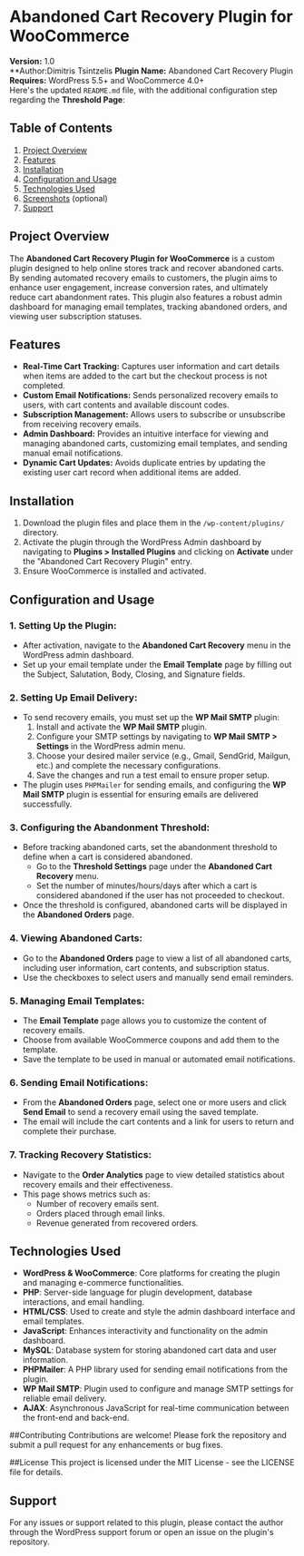 
# Abandoned Cart Recovery Plugin for WooCommerce

**Version:** 1.0  
**Author:Dimitris Tsintzelis 
**Plugin Name:** Abandoned Cart Recovery Plugin  
**Requires:** WordPress 5.5+ and WooCommerce 4.0+  
Here's the updated `README.md` file, with the additional configuration step regarding the **Threshold Page**:

## Table of Contents
1. [Project Overview](#project-overview)
2. [Features](#features)
3. [Installation](#installation)
4. [Configuration and Usage](#configuration-and-usage)
5. [Technologies Used](#technologies-used)
6. [Screenshots](#screenshots) (optional)
7. [Support](#support)

## Project Overview
The **Abandoned Cart Recovery Plugin for WooCommerce** is a custom plugin designed to help online stores track and recover abandoned carts. By sending automated recovery emails to customers, the plugin aims to enhance user engagement, increase conversion rates, and ultimately reduce cart abandonment rates. This plugin also features a robust admin dashboard for managing email templates, tracking abandoned orders, and viewing user subscription statuses.

## Features
- **Real-Time Cart Tracking:** Captures user information and cart details when items are added to the cart but the checkout process is not completed.
- **Custom Email Notifications:** Sends personalized recovery emails to users, with cart contents and available discount codes.
- **Subscription Management:** Allows users to subscribe or unsubscribe from receiving recovery emails.
- **Admin Dashboard:** Provides an intuitive interface for viewing and managing abandoned carts, customizing email templates, and sending manual email notifications.
- **Dynamic Cart Updates:** Avoids duplicate entries by updating the existing user cart record when additional items are added.

## Installation
1. Download the plugin files and place them in the `/wp-content/plugins/` directory.
2. Activate the plugin through the WordPress Admin dashboard by navigating to **Plugins > Installed Plugins** and clicking on **Activate** under the "Abandoned Cart Recovery Plugin" entry.
3. Ensure WooCommerce is installed and activated.

## Configuration and Usage
### 1. Setting Up the Plugin:
   - After activation, navigate to the **Abandoned Cart Recovery** menu in the WordPress admin dashboard.
   - Set up your email template under the **Email Template** page by filling out the Subject, Salutation, Body, Closing, and Signature fields.

### 2. Setting Up Email Delivery:
   - To send recovery emails, you must set up the **WP Mail SMTP** plugin:
     1. Install and activate the **WP Mail SMTP** plugin.
     2. Configure your SMTP settings by navigating to **WP Mail SMTP > Settings** in the WordPress admin menu.
     3. Choose your desired mailer service (e.g., Gmail, SendGrid, Mailgun, etc.) and complete the necessary configurations.
     4. Save the changes and run a test email to ensure proper setup.
   - The plugin uses `PHPMailer` for sending emails, and configuring the **WP Mail SMTP** plugin is essential for ensuring emails are delivered successfully.

### 3. Configuring the Abandonment Threshold:
   - Before tracking abandoned carts, set the abandonment threshold to define when a cart is considered abandoned.
     - Go to the **Threshold Settings** page under the **Abandoned Cart Recovery** menu.
     - Set the number of minutes/hours/days after which a cart is considered abandoned if the user has not proceeded to checkout.
   - Once the threshold is configured, abandoned carts will be displayed in the **Abandoned Orders** page.

### 4. Viewing Abandoned Carts:
   - Go to the **Abandoned Orders** page to view a list of all abandoned carts, including user information, cart contents, and subscription status.
   - Use the checkboxes to select users and manually send email reminders.

### 5. Managing Email Templates:
   - The **Email Template** page allows you to customize the content of recovery emails.
   - Choose from available WooCommerce coupons and add them to the template.
   - Save the template to be used in manual or automated email notifications.

### 6. Sending Email Notifications:
   - From the **Abandoned Orders** page, select one or more users and click **Send Email** to send a recovery email using the saved template.
   - The email will include the cart contents and a link for users to return and complete their purchase.

### 7. Tracking Recovery Statistics:
   - Navigate to the **Order Analytics** page to view detailed statistics about recovery emails and their effectiveness.
   - This page shows metrics such as:
     - Number of recovery emails sent.
     - Orders placed through email links.
     - Revenue generated from recovered orders.

## Technologies Used
- **WordPress & WooCommerce**: Core platforms for creating the plugin and managing e-commerce functionalities.
- **PHP**: Server-side language for plugin development, database interactions, and email handling.
- **HTML/CSS**: Used to create and style the admin dashboard interface and email templates.
- **JavaScript**: Enhances interactivity and functionality on the admin dashboard.
- **MySQL**: Database system for storing abandoned cart data and user information.
- **PHPMailer**: A PHP library used for sending email notifications from the plugin.
- **WP Mail SMTP**: Plugin used to configure and manage SMTP settings for reliable email delivery.
- **AJAX**: Asynchronous JavaScript for real-time communication between the front-end and back-end.

##Contributing
Contributions are welcome! Please fork the repository and submit a pull request for any enhancements or bug fixes.

##License
This project is licensed under the MIT License - see the LICENSE file for details.

## Support
For any issues or support related to this plugin, please contact the author through the WordPress support forum or open an issue on the plugin's repository.



